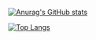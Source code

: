 [![Anurag's GitHub stats](https://github-readme-stats.vercel.app/api?username=Puthinan&show_icons=true&theme=dracula)](https://github.com/anuraghazra/github-readme-stats)                                                                

[![Top Langs](https://github-readme-stats.vercel.app/api/top-langs/?username=Puthinan&show_icons=true&theme=dracula)](https://github.com/anuraghazra/github-readme-stats)




<!--
**Puthinan/Puthinan** is a ✨ _special_ ✨ repository because its `README.md` (this file) appears on your GitHub profile.

Here are some ideas to get you started:

- 🔭 I’m currently working on ...
- 🌱 I’m currently learning ...
- 👯 I’m looking to collaborate on ...
- 🤔 I’m looking for help with ...
- 💬 Ask me about ...
- 📫 How to reach me: ...
- 😄 Pronouns: ...
- ⚡ Fun fact: ...
-->

